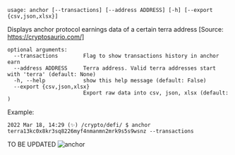 ```
usage: anchor [--transactions] [--address ADDRESS] [-h] [--export {csv,json,xlsx}]
```

Displays anchor protocol earnings data of a certain terra address [Source: https://cryptosaurio.com/]

```
optional arguments:
  --transactions        Flag to show transactions history in anchor earn
  --address ADDRESS     Terra address. Valid terra addresses start with 'terra' (default: None)
  -h, --help            show this help message (default: False)
  --export {csv,json,xlsx}
                        Export raw data into csv, json, xlsx (default: )
```

Example:

```
2022 Mar 18, 14:29 (✨) /crypto/defi/ $ anchor terra13kc0x8kr3sq8226myf4nmanmn2mrk9s5s9wsnz --transactions
```

TO BE UPDATED
![anchor](https://user-images.githubusercontent.com/43375532/159065235-e8fb189d-f670-4391-a7fc-064640b9607d.png)
